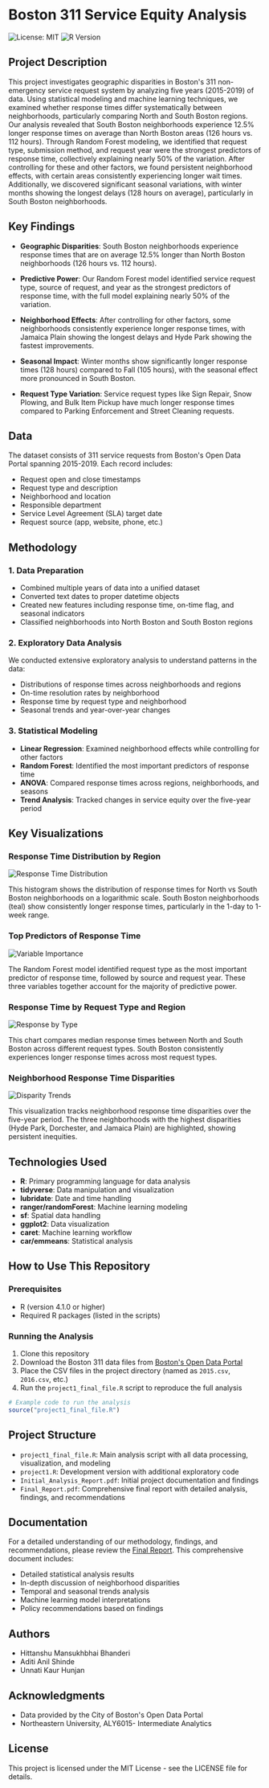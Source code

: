 # Boston 311 Service Equity Analysis

![License: MIT](https://img.shields.io/badge/License-MIT-yellow.svg)
![R Version](https://img.shields.io/badge/R-v4.1.0+-blue.svg)

## Project Description

This project investigates geographic disparities in Boston's 311 non-emergency service request system by analyzing five years (2015-2019) of data. Using statistical modeling and machine learning techniques, we examined whether response times differ systematically between neighborhoods, particularly comparing North and South Boston regions. Our analysis revealed that South Boston neighborhoods experience 12.5% longer response times on average than North Boston areas (126 hours vs. 112 hours). Through Random Forest modeling, we identified that request type, submission method, and request year were the strongest predictors of response time, collectively explaining nearly 50% of the variation. After controlling for these and other factors, we found persistent neighborhood effects, with certain areas consistently experiencing longer wait times. Additionally, we discovered significant seasonal variations, with winter months showing the longest delays (128 hours on average), particularly in South Boston neighborhoods.

## Key Findings

- **Geographic Disparities**: South Boston neighborhoods experience response times that are on average 12.5% longer than North Boston neighborhoods (126 hours vs. 112 hours).

- **Predictive Power**: Our Random Forest model identified service request type, source of request, and year as the strongest predictors of response time, with the full model explaining nearly 50% of the variation.

- **Neighborhood Effects**: After controlling for other factors, some neighborhoods consistently experience longer response times, with Jamaica Plain showing the longest delays and Hyde Park showing the fastest improvements.

- **Seasonal Impact**: Winter months show significantly longer response times (128 hours) compared to Fall (105 hours), with the seasonal effect more pronounced in South Boston.

- **Request Type Variation**: Service request types like Sign Repair, Snow Plowing, and Bulk Item Pickup have much longer response times compared to Parking Enforcement and Street Cleaning requests.

## Data

The dataset consists of 311 service requests from Boston's Open Data Portal spanning 2015-2019. Each record includes:

- Request open and close timestamps
- Request type and description
- Neighborhood and location
- Responsible department
- Service Level Agreement (SLA) target date
- Request source (app, website, phone, etc.)

## Methodology

### 1. Data Preparation

- Combined multiple years of data into a unified dataset
- Converted text dates to proper datetime objects
- Created new features including response time, on-time flag, and seasonal indicators
- Classified neighborhoods into North Boston and South Boston regions

### 2. Exploratory Data Analysis

We conducted extensive exploratory analysis to understand patterns in the data:

- Distributions of response times across neighborhoods and regions
- On-time resolution rates by neighborhood
- Response time by request type and neighborhood
- Seasonal trends and year-over-year changes

### 3. Statistical Modeling

- **Linear Regression**: Examined neighborhood effects while controlling for other factors
- **Random Forest**: Identified the most important predictors of response time
- **ANOVA**: Compared response times across regions, neighborhoods, and seasons
- **Trend Analysis**: Tracked changes in service equity over the five-year period

## Key Visualizations

### Response Time Distribution by Region
![Response Time Distribution](https://github.com/hittanshubhanderi20/Boston-311-Service-Equity-Analysis/blob/main/response_time_dist.png)

This histogram shows the distribution of response times for North vs South Boston neighborhoods on a logarithmic scale. South Boston neighborhoods (teal) show consistently longer response times, particularly in the 1-day to 1-week range.

### Top Predictors of Response Time
![Variable Importance](https://github.com/hittanshubhanderi20/Boston-311-Service-Equity-Analysis/blob/main/variable_importance.png)

The Random Forest model identified request type as the most important predictor of response time, followed by source and request year. These three variables together account for the majority of predictive power.

### Response Time by Request Type and Region
![Response by Type](https://github.com/hittanshubhanderi20/Boston-311-Service-Equity-Analysis/blob/main/response_by_type.png)

This chart compares median response times between North and South Boston across different request types. South Boston consistently experiences longer response times across most request types.

### Neighborhood Response Time Disparities
![Disparity Trends](https://github.com/hittanshubhanderi20/Boston-311-Service-Equity-Analysis/blob/main/disparity_trends.png)

This visualization tracks neighborhood response time disparities over the five-year period. The three neighborhoods with the highest disparities (Hyde Park, Dorchester, and Jamaica Plain) are highlighted, showing persistent inequities.

## Technologies Used

- **R**: Primary programming language for data analysis
- **tidyverse**: Data manipulation and visualization
- **lubridate**: Date and time handling
- **ranger/randomForest**: Machine learning modeling
- **sf**: Spatial data handling
- **ggplot2**: Data visualization
- **caret**: Machine learning workflow
- **car/emmeans**: Statistical analysis

## How to Use This Repository

### Prerequisites

- R (version 4.1.0 or higher)
- Required R packages (listed in the scripts)

### Running the Analysis

1. Clone this repository
2. Download the Boston 311 data files from [Boston's Open Data Portal](https://data.boston.gov/dataset/311-service-requests)
3. Place the CSV files in the project directory (named as `2015.csv`, `2016.csv`, etc.)
4. Run the `project1_final_file.R` script to reproduce the full analysis

```r
# Example code to run the analysis
source("project1_final_file.R")
```

## Project Structure

- `project1_final_file.R`: Main analysis script with all data processing, visualization, and modeling
- `project1.R`: Development version with additional exploratory code
- `Initial_Analysis_Report.pdf`: Initial project documentation and findings
- `Final_Report.pdf`: Comprehensive final report with detailed analysis, findings, and recommendations

## Documentation

For a detailed understanding of our methodology, findings, and recommendations, please review the [Final Report](Final_Report.md). This comprehensive document includes:

- Detailed statistical analysis results
- In-depth discussion of neighborhood disparities
- Temporal and seasonal trends analysis
- Machine learning model interpretations
- Policy recommendations based on findings

## Authors

- Hittanshu Mansukhbhai Bhanderi
- Aditi Anil Shinde
- Unnati Kaur Hunjan

## Acknowledgments

- Data provided by the City of Boston's Open Data Portal
- Northeastern University, ALY6015- Intermediate Analytics

## License

This project is licensed under the MIT License - see the LICENSE file for details.
